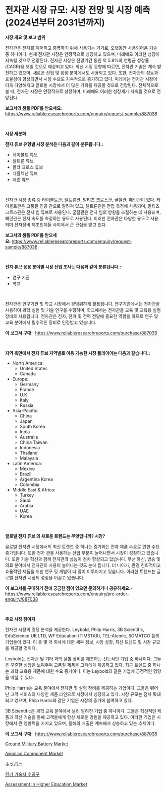 <p><h1>전자관 시장 규모: 시장 전망 및 시장 예측 (2024년부터 2031년까지)</h1></p><p><strong>시장 개요 및 보고 범위</strong></p>
<p><p>전자관은 전자를 제어하고 증폭하기 위해 사용되는 기기로, 오랫동안 사용되어온 기술 중 하나이다. 현재 전자관 시장은 안정적으로 성장하고 있으며, 미래에도 이러한 성장이 지속될 것으로 전망된다. 전자관 시장은 전망기간 동안 약 5.9%의 연평균 성장률(CAGR)을 보일 것으로 예상되고 있다. 최신 시장 동향에 따르면, 전자관 기술은 계속 발전하고 있으며, 새로운 산업 및 응용 분야에서도 사용되고 있다. 또한, 전자관의 성능과 효율성이 향상되면서 시장 수요도 지속적으로 증가하고 있다. 미래에는 전자관 시장이 더욱 다양해지고 글로벌 시장에서 더 많은 기회를 제공할 것으로 전망된다. 전체적으로 볼 때, 전자관 시장은 안정적으로 성장하며, 미래에도 이러한 성장세가 지속될 것으로 전망된다.</p></p>
<p><strong>보고서의 샘플 PDF를 받으세요:</strong> <a href="https://www.reliableresearchreports.com/enquiry/request-sample/887038">https://www.reliableresearchreports.com/enquiry/request-sample/887038</a></p>
<p>&nbsp;</p>
<p><strong>시장 세분화</strong></p>
<p><strong>전자 튜브 유형별 시장 분석은 다음과 같이 분류됩니다.:</strong></p>
<p><ul><li>레이볼트 튜브</li><li>텔트론 튜브</li><li>몰타 크로스 튜브</li><li>디플렉션 튜브</li><li>페린 튜브</li></ul></p>
<p>&nbsp;</p>
<p><p>전자관 시장 종류 중 라이볼트관, 텔트론관, 말티즈 크로스관, 굴절관, 페린관이 있다. 라이볼트관은 고품질 진공 관으로 알려져 있고, 텔트론관은 전압 측정에 사용되며, 말티즈 크로스관은 전자 빔 튜브로 사용된다. 굴절관은 전자 빔의 방향을 조절하는 데 사용되며, 페린관은 전자 속도를 측정하는 용도로 사용된다. 이러한 전자관은 다양한 용도로 사용되며 전자장비 제조업체들 사이에서 큰 관심을 받고 있다.</p></p>
<p><strong>보고서의 샘플 PDF를 받으세요:</strong>&nbsp;<a href="https://www.reliableresearchreports.com/enquiry/request-sample/887038">https://www.reliableresearchreports.com/enquiry/request-sample/887038</a></p>
<p>&nbsp;</p>
<p><strong> 전자 튜브 응용 분야별 시장 산업 조사는 다음과 같이 분류됩니다.:</strong></p>
<p><ul><li>연구 기관</li><li>학교</li></ul></p>
<p>&nbsp;</p>
<p><p>전자관은 연구기관 및 학교 시장에서 광범위하게 활용됩니다. 연구기관에서는 전자관을 사용하여 과학 실험 및 기술 연구를 수행하며, 학교에서는 전자관을 교육 및 교육용 실험 장비로 사용합니다. 전자관은 전자, 전파 및 전력 전달에 중요한 역할을 하므로 연구 및 교육 분야에서 필수적인 장비로 인정받고 있습니다.</p></p>
<p><strong>이 보고서 구매:</strong>&nbsp; <a href="https://www.reliableresearchreports.com/purchase/887038">https://www.reliableresearchreports.com/purchase/887038</a></p>
<p>&nbsp;</p>
<p><strong>지역 측면에서 전자 튜브 지역별로 이용 가능한 시장 플레이어는 다음과 같습니다.:</strong></p>
<p><ul>
    <li>
        North America:
        <ul>
            <li>United States</li>
            <li>Canada</li>
        </ul>
    </li>
    <li>
        Europe:
        <ul>
            <li>Germany</li>
            <li>France</li>
            <li>U.K.</li>
            <li>Italy</li>
            <li>Russia</li>
        </ul>
    </li>
    <li>
        Asia-Pacific:
        <ul>
            <li>China</li>
            <li>Japan</li>
            <li>South Korea</li>
            <li>India</li>
            <li>Australia</li>
            <li>China Taiwan</li>
            <li>Indonesia</li>
            <li>Thailand</li>
            <li>Malaysia</li>
        </ul>
    </li>
    <li>
        Latin America:
        <ul>
            <li>Mexico</li>
            <li>Brazil</li>
            <li>Argentina Korea</li>
            <li>Colombia</li>
        </ul>
    </li>
    <li>
        Middle East & Africa:
        <ul>
            <li>Turkey</li>
            <li>Saudi</li>
            <li>Arabia</li>
            <li>UAE</li>
            <li>Korea</li>
        </ul>
    </li>
    </ul></p>
<p>&nbsp;</p>
<p><strong>글로벌 전자 튜브 의 새로운 트렌드는 무엇입니까? 시장?</strong></p>
<p><p>글로벌 전자관 시장에서의 최신 트렌드 중 하나는 증가하는 전자 제품 수요로 인한 수요 증가입니다. 또한 전자 관을 사용하는 산업 부문이 늘어나면서 시장이 성장하고 있습니다. 또한 기술 혁신과 함께 전자관의 성능이 점차 향상되고 있습니다. 무선 통신, 방송 및 의료 분야에서 전자관의 사용이 늘어나는 것도 눈에 띕니다. 더 나아가, 환경 친화적이고 효율적인 제품을 위한 연구 및 개발이 더 많이 이루어지고 있습니다. 이러한 트렌드는 글로벌 전자관 시장의 성장을 이끌고 있습니다.</p></p>
<p><strong>이 보고서를 구매하기 전에 궁금한 점이 있으면 문의하거나 공유하세요.</strong>- <a href="https://www.reliableresearchreports.com/enquiry/pre-order-enquiry/887038">https://www.reliableresearchreports.com/enquiry/pre-order-enquiry/887038</a></p>
<p>&nbsp;</p>
<p><strong>주요 시장 참여자</strong></p>
<p><p>전자관 시장의 경쟁 분석을 제공한다. Leybold, Philp Harris, 3B Scientific, EduScience UK LTD, WF Education (TIMSTAR), TEL-Atomic, SOMATCO 등의 기업들이 있다. 이 중 몇 개 회사에 대한 세부 정보, 시장 성장, 최신 트렌드 및 시장 규모를 제공할 것이다.</p><p>Leybold는 전자관 및 기타 과학 실험 장비를 제조하는 선도적인 기업 중 하나이다. 그들은 꾸준한 성장을 보여주며 고품질 제품을 고객에게 제공하고 있다. 최근 트렌드 중 하나는 과학 교육용 제품에 대한 수요 증가이다. 이는 Leybold와 같은 기업에 긍정적인 영향을 미칠 수 있다.</p><p>Philp Harris는 교육 분야에서 전자관 및 실험 장비를 제공하는 기업이다. 그들은 뛰어난 고객 서비스와 다양한 제품 라인으로 시장에서 성장하고 있다. 시장 규모는 점차 확대되고 있으며, Philp Harris와 같은 기업은 시장의 증가에 참여하고 있다.</p><p>3B Scientific은 과학 교육 분야에서 널리 알려진 기업 중 하나이다. 그들은 혁신적인 제품과 최신 기술을 통해 고객들에게 항상 새로운 경험을 제공하고 있다. 이러한 기업은 시장에서 큰 영향력을 가지고 있으며, 올해의 매출은 계속해서 상승하고 있는 추세이다.</p></p>
<p><strong>이 보고서 구매:</strong>&nbsp;&nbsp;<a href="https://www.reliableresearchreports.com/purchase/887038">https://www.reliableresearchreports.com/purchase/887038</a></p>
<p><p><a href="https://issuu.com/reportprime-2/docs/ground-military-battery-market-size-2030.pptx">Ground Military Battery Market</a></p><p><a href="https://view.publitas.com/reportprime-1/avionics-component-market-with-the-goal-of-estimating-the-market-size-and-future-growth-potential-of-various-market-segments-based-on-component-applications-end-user-and-region/">Avionics Component Market</a></p><p><a href="https://github.com/vhemk0794148/Market-Research-Report-List-1/blob/main/8424340187421.md">ホッパー</a></p><p><a href="https://github.com/vss5505pa7z1p/Market-Research-Report-List-1/blob/main/4334240187296.md">전기 기술자 수공구</a></p><p><a href="https://silk-columnist-571.notion.site/Assessment-In-Higher-Education-Market-Size-Growth-Outlook-from-2024-to-2031-projecting-at-Market-s-b82f2927b29240559e129072352caff5">Assessment In Higher Education Market</a></p></p>
